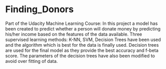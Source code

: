 # Finding_Donors
Part of the Udacity Machine Learning Course:
In this project a model has been created to predict whether a person will donate money by predicting his/her income based on the features of the data available.
Three supervised learning methods: K-NN, SVM, Decision Trees have been used and the algorithm which is best for the data is finally used.
Decision trees are used for the final model as they provide the best accuracy and f-beta score. The parameters of the decision trees have also been modified to avoid over fitting of data.
